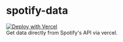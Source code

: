 # spotify-data
[![Deploy with Vercel](https://vercel.com/button)](https://vercel.com/new/git/external?repository-url=https%3A%2F%2Fgithub.com%2FWist9063%2Fspotify-data&env=SPOTIFY_CLIENT_ID,SPOTIFY_SECRET_ID,SPOTIFY_REFRESH_TOKEN)<br>
Get data directly from Spotify's API via vercel.
